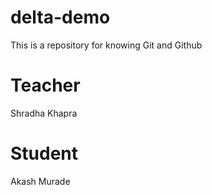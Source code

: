 # delta-demo
This is a repository for knowing Git and Github

# Teacher
Shradha Khapra

# Student
Akash Murade